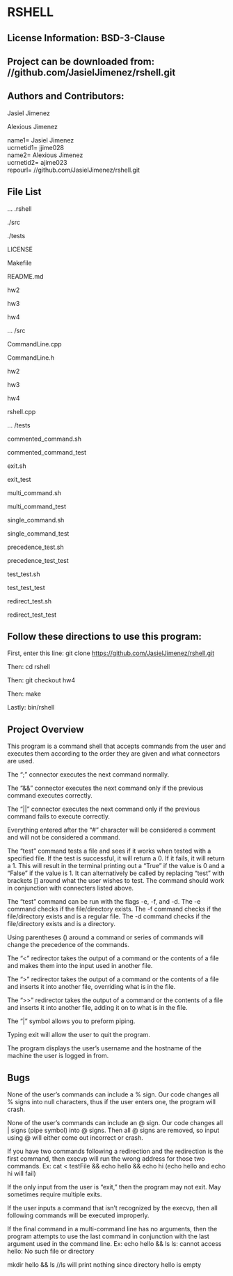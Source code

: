 RSHELL
========
License Information: BSD-3-Clause
---
Project can be downloaded from:  //github.com/JasielJimenez/rshell.git
---
Authors and Contributors:
---
Jasiel Jimenez

Alexious Jimenez

name1= Jasiel Jimenez  
ucrnetid1= jjime028  
name2= Alexious Jimenez  
ucrnetid2= ajime023  
repourl= //github.com/JasielJimenez/rshell.git  


File List
---
…
.rshell

./src

./tests

LICENSE

Makefile

README.md

hw2

hw3

hw4

…
/src

CommandLine.cpp

CommandLine.h

hw2

hw3

hw4

rshell.cpp

…
/tests

commented_command.sh

commented_command_test

exit.sh

exit_test

multi_command.sh

multi_command_test

single_command.sh

single_command_test

precedence_test.sh

precedence_test_test

test_test.sh

test_test_test

redirect_test.sh

redirect_test_test

Follow these directions to use this program:
---
First, enter this line: git clone https://github.com/JasielJimenez/rshell.git

Then: cd rshell

Then: git checkout hw4

Then: make

Lastly: bin/rshell

Project Overview
---

This program is a command shell that accepts commands from the user and executes them according to the order they are given and what connectors are used.

The “;” connector executes the next command normally.

The “&&” connector executes the next command only if the previous command executes correctly.

The “||” connector executes the next command only if the previous command fails to execute correctly.

Everything entered after the “#” character will be considered a comment and will not be considered a command.

The “test” command tests a file and sees if it works when tested with a specified file. If the test is successful, it will return a 0. If it fails, it will return a 1. This will result in the terminal printing out a “True” if the value is 0 and a “False” if the value is 1. It can alternatively be called by replacing “test” with brackets [] around what the user wishes to test. The command should work in conjunction with connecters listed above.

The “test” command can be run with the flags -e, -f, and -d. The -e command checks if the file/directory exists. The -f command checks if the file/directory exists and is a regular file. The -d command checks if the file/directory exists and is a directory.

Using parentheses () around a command or series of commands will change the precedence of the commands.

The “<” redirector takes the output of a command or the contents of a file and makes them into the input used in another file.

The “>” redirector takes the output of a command or the contents of a file and inserts it into another file, overriding what is in the file.

The “>>” redirector takes the output of a command or the contents of a file and inserts it into another file, adding it on to what is in the file.

The “|” symbol allows you to preform piping.

Typing exit will allow the user to quit the program.

The program displays the user’s username and the hostname of the machine the user is logged in from.

Bugs
---

None of the user’s commands can include a % sign. Our code changes all % signs into null characters, thus if the user enters one, the program will crash.

None of the user’s commands can include an @ sign. Our code changes all | signs (pipe symbol) into @ signs. Then all @ signs are removed, so input using @ will either come out incorrect or crash.

If you have two commands following a redirection and the redirection is the first command, then execvp will run the wrong address for those two commands.
Ex: cat < testFile && echo hello && echo hi
(echo hello and echo hi will fail)

If the only input from the user is “exit,” then the program may not exit. May sometimes require multiple exits.

If the user inputs a command that isn’t recognized by the execvp, then all following commands will be executed improperly.

If the final command in a multi-command line has no arguments, then the program attempts to use the last command in conjunction with the last argument used in the command line.
Ex:
echo hello && ls
ls: cannot access hello: No such file or directory

mkdir hello && ls
//ls will print nothing since directory hello is empty
